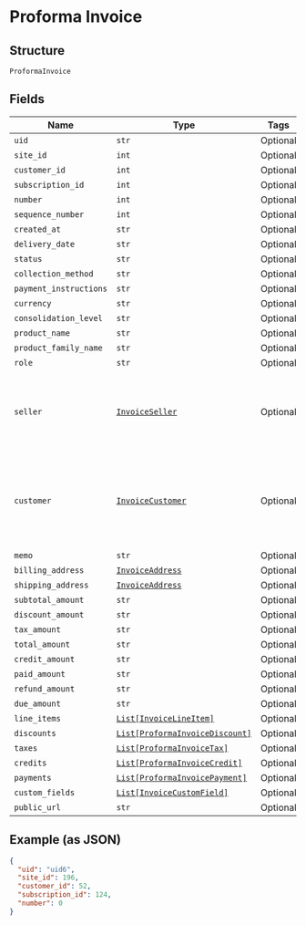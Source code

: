 
# Proforma Invoice

## Structure

`ProformaInvoice`

## Fields

| Name | Type | Tags | Description |
|  --- | --- | --- | --- |
| `uid` | `str` | Optional | - |
| `site_id` | `int` | Optional | - |
| `customer_id` | `int` | Optional | - |
| `subscription_id` | `int` | Optional | - |
| `number` | `int` | Optional | - |
| `sequence_number` | `int` | Optional | - |
| `created_at` | `str` | Optional | - |
| `delivery_date` | `str` | Optional | - |
| `status` | `str` | Optional | - |
| `collection_method` | `str` | Optional | - |
| `payment_instructions` | `str` | Optional | - |
| `currency` | `str` | Optional | - |
| `consolidation_level` | `str` | Optional | - |
| `product_name` | `str` | Optional | - |
| `product_family_name` | `str` | Optional | - |
| `role` | `str` | Optional | - |
| `seller` | [`InvoiceSeller`](../../doc/models/invoice-seller.md) | Optional | Information about the seller (merchant) listed on the masthead of the invoice. |
| `customer` | [`InvoiceCustomer`](../../doc/models/invoice-customer.md) | Optional | Information about the customer who is owner or recipient the invoiced subscription. |
| `memo` | `str` | Optional | - |
| `billing_address` | [`InvoiceAddress`](../../doc/models/invoice-address.md) | Optional | - |
| `shipping_address` | [`InvoiceAddress`](../../doc/models/invoice-address.md) | Optional | - |
| `subtotal_amount` | `str` | Optional | - |
| `discount_amount` | `str` | Optional | - |
| `tax_amount` | `str` | Optional | - |
| `total_amount` | `str` | Optional | - |
| `credit_amount` | `str` | Optional | - |
| `paid_amount` | `str` | Optional | - |
| `refund_amount` | `str` | Optional | - |
| `due_amount` | `str` | Optional | - |
| `line_items` | [`List[InvoiceLineItem]`](../../doc/models/invoice-line-item.md) | Optional | - |
| `discounts` | [`List[ProformaInvoiceDiscount]`](../../doc/models/proforma-invoice-discount.md) | Optional | - |
| `taxes` | [`List[ProformaInvoiceTax]`](../../doc/models/proforma-invoice-tax.md) | Optional | - |
| `credits` | [`List[ProformaInvoiceCredit]`](../../doc/models/proforma-invoice-credit.md) | Optional | - |
| `payments` | [`List[ProformaInvoicePayment]`](../../doc/models/proforma-invoice-payment.md) | Optional | - |
| `custom_fields` | [`List[InvoiceCustomField]`](../../doc/models/invoice-custom-field.md) | Optional | - |
| `public_url` | `str` | Optional | - |

## Example (as JSON)

```json
{
  "uid": "uid6",
  "site_id": 196,
  "customer_id": 52,
  "subscription_id": 124,
  "number": 0
}
```

